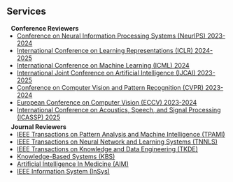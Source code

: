 ## Services

<h4 style="margin:0 10px 0;">Conference Reviewers</h4>

<ul style="margin:0 0 5px;">
  <li><a href="http://cvpr2023.thecvf.com/"><autocolor>Conference on Neural Information Processing Systems (NeurIPS) 2023-2024</autocolor></a></li>
  <li><a href="http://iccv2021.thecvf.com/"><autocolor> International Conference on Learning Representations (ICLR) 2024-2025</autocolor></a></li>
  <li><a href="https://eccv2022.ecva.net/"><autocolor>International Conference on Machine Learning (ICML) 2024</autocolor></a></li>
  <li><a href="https://eccv2022.ecva.net/"><autocolor>International Joint Conference on Artificial Intelligence (IJCAI) 2023-2025</autocolor></a></li>
  <li><a href="https://eccv2022.ecva.net/"><autocolor>Conference on Computer Vision and Pattern Recognition (CVPR) 2023-2024</autocolor></a></li>
  <li><a href="https://eccv2022.ecva.net/"><autocolor>European Conference on Computer Vision (ECCV) 2023-2024</autocolor></a></li>
  <li><a href="https://eccv2022.ecva.net/"><autocolor>International Conference on Acoustics, Speech, and Signal Processing (ICASSP) 2025</autocolor></a></li>
</ul>

<h4 style="margin:0 10px 0;">Journal Reviewers</h4>

<ul style="margin:0 0 20px;">
  <li><a href="https://www.computer.org/csdl/journal/tp"><autocolor>IEEE Transactions on Pattern Analysis and Machine Intelligence (TPAMI)</autocolor></a></li>
  <li><a href="https://www.computer.org/csdl/journal/tp"><autocolor>IEEE Transactions on Neural Network and Learning Systems (TNNLS)</autocolor></a></li>
  <li><a href="https://www.computer.org/csdl/journal/tp"><autocolor>IEEE Transactions on Knowledge and Data Engineering (TKDE)</autocolor></a></li>
  <li><a href="https://www.computer.org/csdl/journal/tp"><autocolor>Knowledge-Based Systems (KBS)</autocolor></a></li>
  <li><a href="https://www.computer.org/csdl/journal/tp"><autocolor>Artificial Intelligence In Medicine (AIM)</autocolor></a></li>
  <li><a href="https://www.computer.org/csdl/journal/tp"><autocolor>IEEE Information System (InSys)</autocolor></a></li>
</ul>